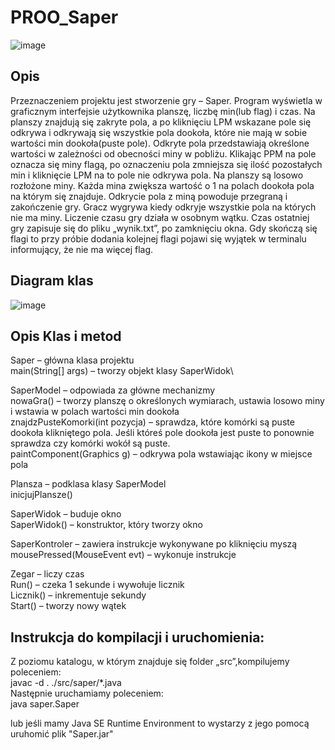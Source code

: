 # PROO_Saper

![image](https://github.com/MatiBer/Saper_Java/assets/106385056/c6c34417-8b7a-49bd-bb5e-2124b9b4c08e)

## Opis

Przeznaczeniem projektu jest stworzenie gry – Saper.
Program wyświetla w graficznym interfejsie użytkownika planszę, liczbę min(lub flag) i czas. Na
planszy znajdują się zakryte pola, a po kliknięciu LPM wskazane pole się odkrywa i odkrywają się
wszystkie pola dookoła, które nie mają w sobie wartości min dookoła(puste pole). Odkryte pola
przedstawiają określone wartości w zależności od obecności miny w pobliżu. Klikając PPM na pole
oznacza się miny flagą, po oznaczeniu pola zmniejsza się ilość pozostałych min i kliknięcie LPM na to
pole nie odkrywa pola. Na planszy są losowo rozłożone miny. Każda mina zwiększa wartość o 1 na
polach dookoła pola na którym się znajduje. Odkrycie pola z miną powoduje przegraną i zakończenie
gry. Gracz wygrywa kiedy odkryje wszystkie pola na których nie ma miny. Liczenie czasu gry działa w
osobnym wątku. Czas ostatniej gry zapisuje się do pliku „wynik.txt”, po zamknięciu okna. Gdy skończą
się flagi to przy próbie dodania kolejnej flagi pojawi się wyjątek w terminalu informujący, że nie ma
więcej flag.

## Diagram klas

![image](https://github.com/MatiBer/Saper_Java/assets/106385056/4feb7cf0-7f15-4140-a008-9c34f5d16826)

## Opis Klas i metod

Saper – główna klasa projektu\
  main(String[] args) – tworzy objekt klasy SaperWidok\

SaperModel – odpowiada za główne mechanizmy\
  nowaGra() – tworzy planszę o określonych wymiarach, ustawia losowo miny i wstawia w polach wartości min dookoła\
  znajdzPusteKomorki(int pozycja) – sprawdza, które komórki są puste dookoła klikniętego pola. Jeśli któreś pole dookoła jest puste to ponownie sprawdza czy komórki wokół są puste.\
  paintComponent(Graphics g) – odkrywa pola wstawiając ikony w miejsce pola

Plansza – podklasa klasy SaperModel\
  inicjujPlansze()

SaperWidok – buduje okno\
  SaperWidok() – konstruktor, który tworzy okno

SaperKontroler – zawiera instrukcje wykonywane po kliknięciu myszą\
  mousePressed(MouseEvent evt) – wykonuje instrukcje

Zegar – liczy czas\
  Run() – czeka 1 sekunde i wywołuje licznik\
  Licznik() – inkrementuje sekundy\
  Start() – tworzy nowy wątek

## Instrukcja do kompilacji i uruchomienia:

Z poziomu katalogu, w którym znajduje się folder „src”,kompilujemy poleceniem:\
javac -d . ./src/saper/*.java\
Następnie uruchamiamy poleceniem:\
java saper.Saper

lub jeśli mamy Java SE Runtime Environment to wystarzy z jego pomocą uruhomić plik "Saper.jar"


